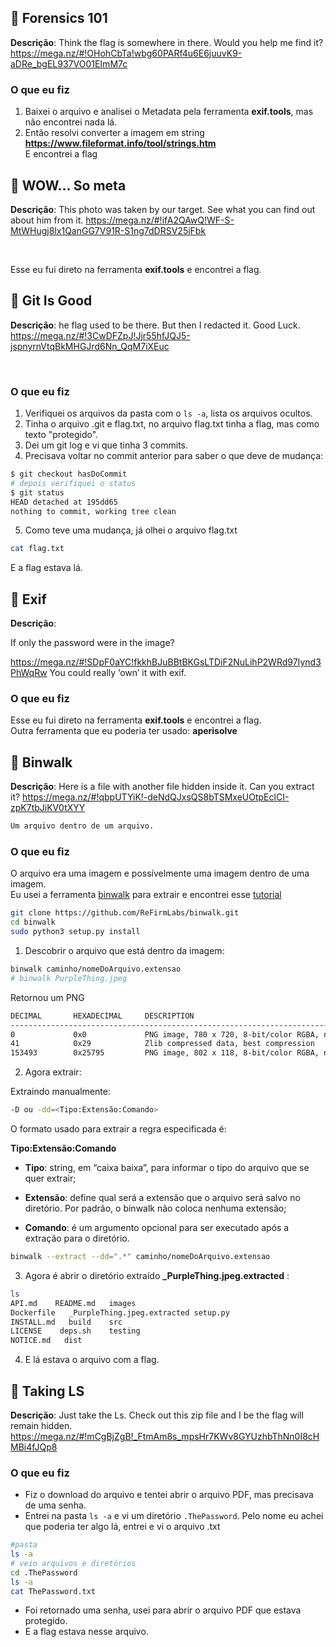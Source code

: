 
## :triangular_flag_on_post: Forensics 101

**Descrição**: Think the flag is somewhere in there. Would you help me find it? <https://mega.nz/#!OHohCbTa!wbg60PARf4u6E6juuvK9-aDRe_bgEL937VO01EImM7c>

### O que eu fiz

1. Baixei o arquivo e analisei o Metadata pela ferramenta **exif.tools**, mas não encontrei nada lá.
2. Então resolvi converter a imagem em string **<https://www.fileformat.info/tool/strings.htm>** </br>
E encontrei a flag

## :triangular_flag_on_post: WOW... So meta

**Descrição**: This photo was taken by our target. See what you can find out about him from it. <https://mega.nz/#!ifA2QAwQ!WF-S-MtWHugj8lx1QanGG7V91R-S1ng7dDRSV25iFbk>

</br>

Esse eu fui direto na ferramenta **exif.tools** e encontrei a flag.

## :triangular_flag_on_post: Git Is Good

**Descrição**: he flag used to be there. But then I redacted it. Good Luck. <https://mega.nz/#!3CwDFZpJ!Jjr55hfJQJ5-jspnyrnVtqBkMHGJrd6Nn_QqM7iXEuc>

</br>

### O que eu fiz

1. Verifiquei os arquivos da pasta com o <code>ls -a</code>, lista os arquivos ocultos.
2. Tinha o arquivo .git e flag.txt, no arquivo flag.txt tinha a flag, mas como texto "protegido".
3. Dei um git log e vi que tinha 3 commits.
4. Precisava voltar no commit anterior para saber o que deve de mudança:

```bash
$ git checkout hasDoCommit
# depois verifiquei o status
$ git status
HEAD detached at 195dd65
nothing to commit, working tree clean
```

5. Como teve uma mudança, já olhei o arquivo flag.txt

```bash
cat flag.txt
```

E a flag estava lá.

## :triangular_flag_on_post: Exif

**Descrição**:

If only the password were in the image?

<https://mega.nz/#!SDpF0aYC!fkkhBJuBBtBKGsLTDiF2NuLihP2WRd97Iynd3PhWqRw> You could really ‘own’ it with exif.

### O que eu fiz

Esse eu fui direto na ferramenta **exif.tools** e encontrei a flag. </br>
Outra ferramenta que eu poderia ter usado: **aperisolve**

## :triangular_flag_on_post: Binwalk

**Descrição**: Here is a file with another file hidden inside it. Can you extract it? <https://mega.nz/#!qbpUTYiK!-deNdQJxsQS8bTSMxeUOtpEclCI-zpK7tbJiKV0tXYY>
</br>

```md
Um arquivo dentro de um arquivo.
```

### O que eu fiz

O arquivo era uma imagem e possívelmente uma imagem dentro de uma imagem. </br>
Eu usei a ferramenta [binwalk](https://github.com/ReFirmLabs/binwalk) para extrair e encontrei esse [tutorial](https://www.linkedin.com/pulse/forense-analisando-arquivos-com-binwalk-bruno-izid%C3%B3rio/?originalSubdomain=pt)

```bash
git clone https://github.com/ReFirmLabs/binwalk.git
cd binwalk
sudo python3 setup.py install
```

1. Descobrir o arquivo que está dentro da imagem:

```bash
binwalk caminho/nomeDoArquivo.extensao
# binwalk PurpleThing.jpeg
```

Retornou um PNG

```bash
DECIMAL       HEXADECIMAL     DESCRIPTION
--------------------------------------------------------------------------------
0             0x0             PNG image, 780 x 720, 8-bit/color RGBA, non-interlaced
41            0x29            Zlib compressed data, best compression
153493        0x25795         PNG image, 802 x 118, 8-bit/color RGBA, non-interlaced
```

2. Agora extrair:

Extraindo manualmente: </br>

```bash
-D ou -dd=<Tipo:Extensão:Comando>
```

O formato usado para extrair a regra especificada é:

**Tipo:Extensão:Comando** </br>

- **Tipo**: string, em “caixa baixa”, para informar o tipo do arquivo que se quer extrair;

- **Extensão**: define qual será a extensão que o arquivo será salvo no diretório. Por padrão, o binwalk não coloca nenhuma extensão;

- **Comando**: é um argumento opcional para ser executado após a extração para o diretório.

```bash
binwalk --extract --dd=".*" caminho/nomeDoArquivo.extensao
```

3. Agora é abrir o diretório extraído **_PurpleThing.jpeg.extracted** :

```bash
ls 
API.md    README.md   images
Dockerfile   _PurpleThing.jpeg.extracted setup.py
INSTALL.md   build    src
LICENSE    deps.sh    testing
NOTICE.md   dist
```

4. E lá estava o arquivo com a flag.

## :triangular_flag_on_post: Taking LS

**Descrição**: Just take the Ls. Check out this zip file and I be the flag will remain hidden. <https://mega.nz/#!mCgBjZgB!_FtmAm8s_mpsHr7KWv8GYUzhbThNn0I8cHMBi4fJQp8>
</br>

### O que eu fiz

- Fiz o download do arquivo e tentei abrir o arquivo PDF, mas precisava de uma senha.
- Entrei na pasta <code>ls -a</code> e vi um diretório <code>.ThePassword</code>. Pelo nome eu achei que poderia ter algo lá, entrei e vi o arquivo .txt

```bash
#pasta 
ls -a
# veio arquivos e diretórios
cd .ThePassword
ls -a
cat ThePassword.txt
```

- Foi retornado uma senha, usei para abrir o arquivo PDF que estava protegido.
- E a flag estava nesse arquivo.
